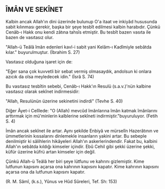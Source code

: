 ## ÎMÂN VE SEKÎNET

Kalbin ancak Allah'ın dini üzerinde bulunup O'a itaat ve inkiyâd hususunda sabit kılınması gerekir, başka bir şeye tesbît edilmesi kalbin harabıdır. Çünkü Cenâb-ı Hakk onu kendi zâtı­na tahsîs etmiştir. Bu tesbît bazen vasıta ile bazen de vasıtasız olur.

"Allah-ü Teâlâ îmân edenleri kavl-i sabit yani Kelâm-ı Kadîmiyle sebâtda kılar." buyurulmuştur. (İbrahim S. 27)

Vasıtasız olduğuna işaret için de:

"Eğer sana çok kuvvetli bir sebat vermiş olmasaydık, andolsun ki onlara azıcık da olsa meyledecek idin." (İsrâ S. 74)

Bu vasıtasız tesbîtin sebebi, Cenâb-ı Hakk'ın Resulü (s.a.v.)'nün kalbine vasıtasız olarak sekînet indirmesidir:

"Allah, Resulünün üzerine sekinetini indirdi" (Tevhe S. 40)

Diğer Âyet-i Celîlede: "O (Allah) mevcûd îmânlarına îmân katmak îmânlarını arttırmak için mü'minlerin kalblerine sekîneti indirmiştir."buyuruluyor. (Fetih S. 4)

İmân ancak sekînet ile artar. Aynı şekilde Enbiyâ ve mürselîn Hazerâtının ve ümmetlerinin kıssalarını dinlemekle insanların yakini artar. Bu sebeple denilmiştir ki sâlihlerin hikâyeleri Allah'ın askerlerindendir. Fakat bu, kalbini Allah'ın sebâtda kıldığı kimseler içindir. Ebû Cehil gibi şekki üzerine şekki, küfür üzerine küfrü artan kimseler için değil.

Çünkü Allah-ü Teâlâ her biri şeye lütfunu ve kahrını gizle­miştir. Kime lutfunun kapısını açarsa ona kahrının kapısını ka­patır. Kime kahrının kapısını açarsa ona da lutfunun kapısını kapatır.

(R. M. Sâmî, (k.s.), Yûnus ve Hûd Sûreleri, Tef. Sh: 153)
